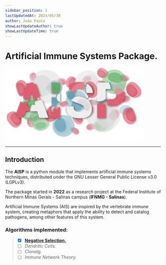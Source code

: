 ```yaml
---
sidebar_position: 1
lastUpdatedAt: 2023/05/30
author: João Paulo
showLastUpdateAuthor: true
showLastUpdateTime: true
---
```

# Artificial Immune Systems Package.

<div style={{ display: "flex", justifyContent: "center", alignItems: "center"}}>

![](./assets/logo.svg)  

</div>

---

## Introduction

The **AISP** is a python module that implements artificial immune systems techniques, distributed under the GNU Lesser General Public License v3.0 (LGPLv3).

The package started in **2022** as a research project at the Federal Institute of Northern Minas Gerais - Salinas campus (**IFNMG - Salinas**).


Artificial Immune Systems (AIS) are inspired by the vertebrate immune system, creating metaphors that apply the ability to detect and catalog pathogens, among other features of this system.

### Algorithms implemented:

> - [x] [**Negative Selection.**](./aisp-techniques/Negative%20Selection/)
> - [ ] *Dendritic Cells.*
> - [ ] *Clonalg.*
> - [ ] *Immune Network Theory.*
